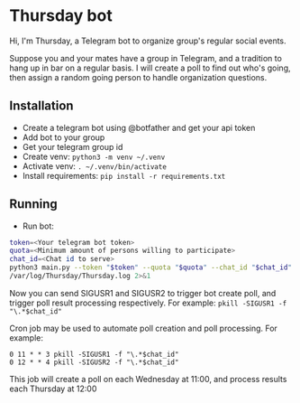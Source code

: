 # Thursday bot

Hi, I'm Thursday, a Telegram bot to organize group's regular social events.

Suppose you and your mates have a group in Telegram, and a tradition to hang up
in bar on a regular basis. I will create a poll to find out who's going, then
assign a random going person to handle organization questions.

## Installation

- Create a telegram bot using @botfather and get your api token
- Add bot to your group
- Get your telegram group id
- Create venv: `python3 -m venv ~/.venv`
- Activate venv: `. ~/.venv/bin/activate`
- Install requirements: `pip install -r requirements.txt`

## Running

- Run bot:
```sh
token=<Your telegram bot token>
quota=<Minimum amount of persons willing to participate>
chat_id=<Chat id to serve>
python3 main.py --token "$token" --quota "$quota" --chat_id "$chat_id" --locale 'en' >>
/var/log/Thursday/Thursday.log 2>&1
```

Now you can send SIGUSR1 and SIGUSR2 to trigger bot create poll, and trigger
poll result processing respectively. For example: `pkill -SIGUSR1 -f
"\.*$chat_id"`

Cron job may be used to automate poll creation and poll processing.
For example:
```
0 11 * * 3 pkill -SIGUSR1 -f "\.*$chat_id"
0 12 * * 4 pkill -SIGUSR2 -f "\.*$chat_id"
```

This job will create a poll on each Wednesday at 11:00, and process results each
Thursday at 12:00

